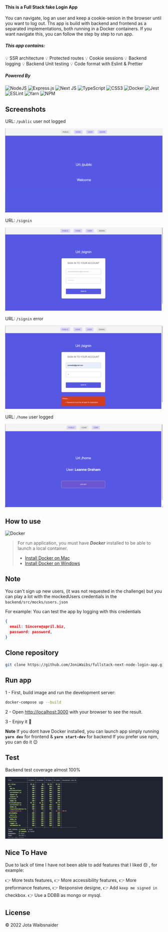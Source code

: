 #### This is a Full Stack fake Login App

You can navigate, log an user and keep a cookie-sesion in the browser until you want to log out. Ths app is build with backend and frontend as a separated implementations, both running in a Docker containers. If you want navigate this, you can follow the step by step to run app.

##### This app contains:
:bulb: SSR architecture
:bulb: Protected routes
:bulb: Cookie sessions
:bulb: Backend logging
:bulb: Backend Unit testing
:bulb: Code format with Eslint & Prettier

##### Powered By
![NodeJS](https://img.shields.io/badge/node.js-6DA55F?style=for-the-badge&logo=node.js&logoColor=white)
![Express.js](https://img.shields.io/badge/express.js-%23404d59.svg?style=for-the-badge&logo=express&logoColor=%2361DAFB)
![Next JS](https://img.shields.io/badge/Next-black?style=for-the-badge&logo=next.js&logoColor=white)
![TypeScript](https://img.shields.io/badge/typescript-%23007ACC.svg?style=for-the-badge&logo=typescript&logoColor=white)
![CSS3](https://img.shields.io/badge/css3-%231572B6.svg?style=for-the-badge&logo=css3&logoColor=white)
![Docker](https://img.shields.io/badge/docker-%230db7ed.svg?style=for-the-badge&logo=docker&logoColor=white)
![Jest](https://img.shields.io/badge/-jest-%23C21325?style=for-the-badge&logo=jest&logoColor=white)
![ESLint](https://img.shields.io/badge/ESLint-4B3263?style=for-the-badge&logo=eslint&logoColor=white)
![Yarn](https://img.shields.io/badge/yarn-%232C8EBB.svg?style=for-the-badge&logo=yarn&logoColor=white)
![NPM](https://img.shields.io/badge/NPM-%23000000.svg?style=for-the-badge&logo=npm&logoColor=white)

## Screenshots

URL: `/public` user not logged
<div style="display:inline-flex;gap:5px">
  <img src="/frontend/assets/public_not_logged.png" alt="Public url with user not logged">
</div>

URL: `/signin`
<div style="display:inline-flex;gap:5px">
  <img src="/frontend/assets/signin.png" alt="Signin url">
</div>

URL: `/signin` error
<div style="display:inline-flex;gap:5px">
  <img src="/frontend/assets/signin_error.png" alt="Signin url with error">
</div>

URL: `/home` user logged
<div style="display:inline-flex;gap:5px">
  <img src="/frontend/assets/home.png" alt="Home url">
</div>

## How to use

![Docker](https://img.shields.io/badge/docker-%230db7ed.svg?style=for-the-badge&logo=docker&logoColor=white)

> For run application, you must have ***Docker*** installed to be able to launch a local container.
> - [Install Docker on Mac](https://docs.docker.com/desktop/install/mac-install/) 
> - [Install Docker on Windows](https://docs.docker.com/desktop/install/windows-install/) 

## Note

You can't sign up new users, (it was not requested in the challenge) but you can play a lot with the mockedUsers credentials in the `backend/src/mocks/users.json`

For example: You can test the app by logging with this credentials
```JSON
{
  email: Sincere@april.biz,
  password: password,
}
```

## Clone repository

```bash
git clone https://github.com/JoniWaibs/fullstack-next-node-login-app.git
```

## Run app

1 - First, build image and run the development server:

```bash
docker-compose up --build
```

2 - Open [http://localhost:3000](http://localhost:3000) with your browser to see the result.

3 - Enjoy it :rocket:

**Note**
If you dont have Docker installed, you can launch app simply running 
**`yarn dev`** for frontend & **`yarn start-dev`** for backend
If you prefer use npm, you can do it :wink:

## Test

Backend test coverage almost 100%

<div style="display:inline-flex;gap:5px">
  <img src="/backend/src/assets/backend_tests.png" alt="Public url with user not logged">
</div>

## Nice To Have

Due to lack of time I have not been able to add features that I liked :disappointed: , for example:

:point_right: More tests features,
:point_right: More accessibility features,
:point_right: More preformance features,
:point_right: Responsive designe,
:point_right: Add `keep me signed in` checkbox.
:point_right: Use a DDBB as mongo or mysql.


## License

© 2022 Jota Waibsnaider

